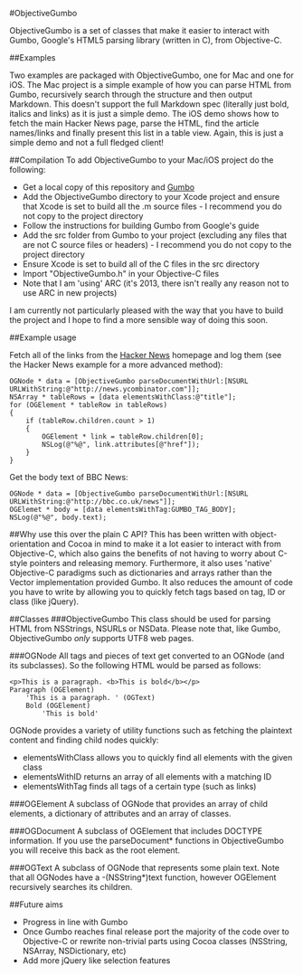 #ObjectiveGumbo

ObjectiveGumbo is a set of classes that make it easier to interact with Gumbo, Google's HTML5 parsing library (written in C), from Objective-C.

##Examples

Two examples are packaged with ObjectiveGumbo, one for Mac and one for iOS. The Mac project is a simple example of how you can parse HTML from Gumbo, recursively search through the structure and then output Markdown. This doesn't support the full Markdown spec (literally just bold, italics and links) as it is just a simple demo. The iOS demo shows how to fetch the main Hacker News page, parse the HTML, find the article names/links and finally present this list in a table view. Again, this is just a simple demo and not a full fledged client!

##Compilation
To add ObjectiveGumbo to your Mac/iOS project do the following:

* Get a local copy of this repository and [Gumbo](http://github.com/google/gumbo-parser)
* Add the ObjectiveGumbo directory to your Xcode project and ensure that Xcode is set to build all the .m source files - I recommend you do not copy to the project directory
* Follow the instructions for building Gumbo from Google's guide
* Add the src folder from Gumbo to your project (excluding any files that are not C source files or headers) - I recommend you do not copy to the project directory
* Ensure Xcode is set to build all of the C files in the src directory
* Import "ObjectiveGumbo.h" in your Objective-C files
* Note that I am 'using' ARC (it's 2013, there isn't really any reason not to use ARC in new projects)

I am currently not particularly pleased with the way that you have to build the project and I hope to find a more sensible way of doing this soon.

##Example usage

Fetch all of the links from the [Hacker News](http://news.ycombinator.com) homepage and log them (see the Hacker News example for a more advanced method):

	OGNode * data = [ObjectiveGumbo parseDocumentWithUrl:[NSURL URLWithString:@"http://news.ycombinator.com"]];
	NSArray * tableRows = [data elementsWithClass:@"title"];
	for (OGElement * tableRow in tableRows)
	{
		if (tableRow.children.count > 1)
		{
			OGElement * link = tableRow.children[0];
			NSLog(@"%@", link.attributes[@"href"]);
		}
	}
	
Get the body text of BBC News:

	OGNode * data = [ObjectiveGumbo parseDocumentWithUrl:[NSURL URLWithString:@"http://bbc.co.uk/news"]];
	OGElemet * body = [data elementsWithTag:GUMBO_TAG_BODY];
	NSLog(@"%@", body.text);

##Why use this over the plain C API?
This has been written with object-orientation and Cocoa in mind to make it a lot easier to interact with from Objective-C, which also gains the benefits of not having to worry about C-style pointers and releasing memory. Furthermore, it also uses 'native' Objective-C paradigms such as dictionaries and arrays rather than the Vector implementation provided Gumbo. It also reduces the amount of code you have to write by allowing you to quickly fetch tags based on tag, ID or class (like jQuery). 

##Classes
###ObjectiveGumbo
This class should be used for parsing HTML from NSStrings, NSURLs or NSData. Please note that, like Gumbo, ObjectiveGumbo *only* supports UTF8 web pages.

###OGNode
All tags and pieces of text get converted to an OGNode (and its subclasses). So the following HTML would be parsed as follows:

	<p>This is a paragraph. <b>This is bold</b></p>
	Paragraph (OGElement)
		'This is a paragraph. ' (OGText)
		Bold (OGElement)
			'This is bold'	

OGNode provides a variety of utility functions such as fetching the plaintext content and finding child nodes quickly:

* elementsWithClass allows you to quickly find all elements with the given class
* elementsWithID returns an array of all elements with a matching ID
* elementsWithTag finds all tags of a certain type (such as links)

###OGElement
A subclass of OGNode that provides an array of child elements, a dictionary of attributes and an array of classes.

###OGDocument
A subclass of OGElement that includes DOCTYPE information. If you use the parseDocument* functions in ObjectiveGumbo you will receive this back as the root element.

###OGText
A subclass of OGNode that represents some plain text. Note that all OGNodes have a -(NSString*)text function, however OGElement recursively searches its children.

##Future aims

* Progress in line with Gumbo
* Once Gumbo reaches final release port the majority of the code over to Objective-C or rewrite non-trivial parts using Cocoa classes (NSString, NSArray, NSDictionary, etc)
* Add more jQuery like selection features